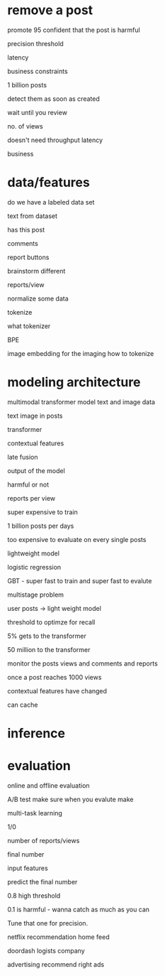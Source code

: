 # remove a post

promote 
95 confident that the post is harmful

precision threshold

latency

business constraints

1 billion posts

detect them as soon as created

wait until you review

no. of views

doesn't need 
throughput latency

business 

# data/features

do we have a labeled data set

text from dataset

has this post

comments

report buttons

brainstorm different

reports/view

normalize some data

tokenize

what tokenizer

BPE

image embedding for the imaging how to tokenize

# modeling architecture

multimodal transformer model text and image data

text image in posts

transformer

contextual features

late fusion

output of the model

harmful or not

reports per view

super expensive to train

1 billion posts per days

too expensive to evaluate on
every single posts

lightweight model

logistic regression

GBT - super fast to train
and super fast to evalute

multistage problem

user posts -> light weight model

threshold to optimze for recall

5% gets to the transformer

50 million to the transformer

monitor the posts views and comments and reports

once a post reaches 1000 views

contextual features have changed

can cache 

# inference

# evaluation

online and offline evaluation

A/B test make sure
when you evalute make

multi-task learning

1/0

number of reports/views

final number

input features 

predict the final number

0.8 high threshold

0.1 is harmful - wanna catch as much as you can

Tune that one for precision.


netflix recommendation
home feed

doordash
logists company

advertising
recommend right ads




